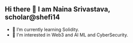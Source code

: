 ## Hi there 👋 I am Naina Srivastava, scholar@shefi14
- 🌱 I’m currently learning Solidity.
- 🌹 I'm interested in Web3 and AI ML and CyberSecurity.


<!--
**naina-sriv/naina-sriv** is a ✨ _special_ ✨ repository because its `README.md` (this file) appears on your GitHub profile.

Here are some ideas to get you started:

- 🔭 I’m currently working on ...
- 👯 I’m looking to collaborate on ...
- 🤔 I’m looking for help with ...
- 💬 Ask me about ...
- 📫 How to reach me: ...
- 😄 Pronouns: ...
- ⚡ Fun fact: ...
-->

